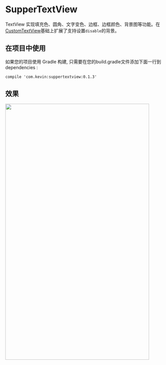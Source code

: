 # SupperTextView

TextView 实现填充色、圆角、文字变色、边框、边框颜色、背景图等功能。在[CustomTextView](https://github.com/jiaowenzheng/CustomTextView)基础上扩展了支持设置`disable`的背景。

## 在项目中使用
如果您的项目使用 Gradle 构建, 只需要在您的build.gradle文件添加下面一行到 dependencies :

```
compile 'com.kevin:suppertextview:0.1.3'
```

## 效果

<img src="https://raw.githubusercontent.com/xuehuayous/SupperTextView/master/sample/sample.png" width="450" height="800"/>